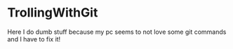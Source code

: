 # TrollingWithGit
Here I do dumb stuff because my pc seems to not love some git commands and I have to fix it!
